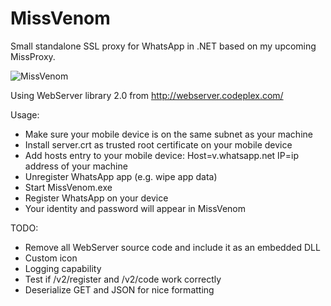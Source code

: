 MissVenom
=========

Small standalone SSL proxy for WhatsApp in .NET based on my upcoming MissProxy.

![MissVenom](https://dl.dropboxusercontent.com/u/68235039/proxy.png)

Using WebServer library 2.0 from http://webserver.codeplex.com/

Usage:
- Make sure your mobile device is on the same subnet as your machine
- Install server.crt as trusted root certificate on your mobile device
- Add hosts entry to your mobile device: Host=v.whatsapp.net IP=ip address of your machine
- Unregister WhatsApp app (e.g. wipe app data)
- Start MissVenom.exe
- Register WhatsApp on your device
- Your identity and password will appear in MissVenom

TODO:
- Remove all WebServer source code and include it as an embedded DLL
- Custom icon
- Logging capability
- Test if /v2/register and /v2/code work correctly
- Deserialize GET and JSON for nice formatting
